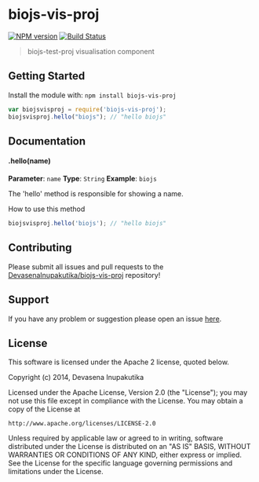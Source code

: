 # biojs-vis-proj

[![NPM version](http://img.shields.io/npm/v/biojs-vis-proj.svg)](https://www.npmjs.org/package/biojs-vis-proj) 
[![Build Status](https://secure.travis-ci.org/DevasenaInupakutika/biojs-vis-proj.png?branch=master)](http://travis-ci.org/DevasenaInupakutika/biojs-vis-proj) 

> biojs-test-proj visualisation component

## Getting Started
Install the module with: `npm install biojs-vis-proj`

```javascript
var biojsvisproj = require('biojs-vis-proj');
biojsvisproj.hello("biojs"); // "hello biojs"
```

## Documentation

#### .hello(name)

**Parameter**: `name`
**Type**: `String`
**Example**: `biojs`

The 'hello' method is responsible for showing a name.

How to use this method

```javascript
biojsvisproj.hello('biojs'); // "hello biojs"
```

## Contributing

Please submit all issues and pull requests to the [DevasenaInupakutika/biojs-vis-proj](http://github.com/DevasenaInupakutika/biojs-vis-proj) repository!

## Support
If you have any problem or suggestion please open an issue [here](https://github.com/DevasenaInupakutika/biojs-vis-proj/issues).

## License 


This software is licensed under the Apache 2 license, quoted below.

Copyright (c) 2014, Devasena Inupakutika

Licensed under the Apache License, Version 2.0 (the "License"); you may not
use this file except in compliance with the License. You may obtain a copy of
the License at

    http://www.apache.org/licenses/LICENSE-2.0

Unless required by applicable law or agreed to in writing, software
distributed under the License is distributed on an "AS IS" BASIS, WITHOUT
WARRANTIES OR CONDITIONS OF ANY KIND, either express or implied. See the
License for the specific language governing permissions and limitations under
the License.
